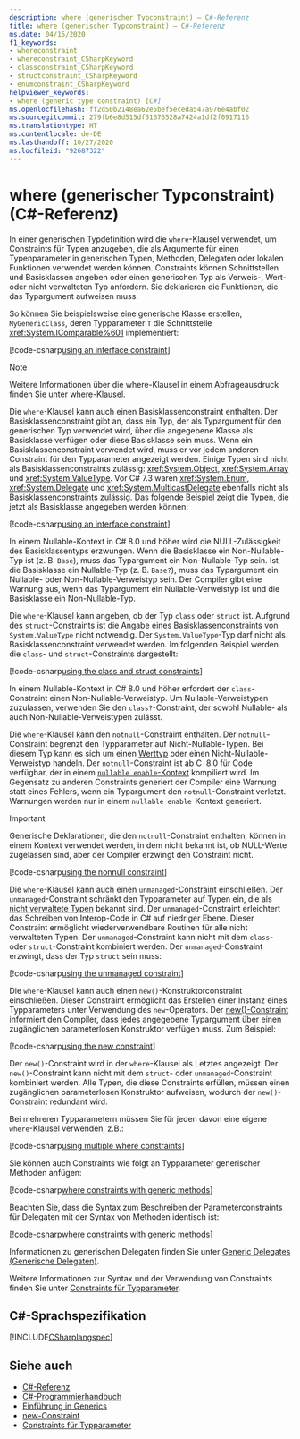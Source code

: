 ```yaml
---
description: where (generischer Typconstraint) – C#-Referenz
title: where (generischer Typconstraint) – C#-Referenz
ms.date: 04/15/2020
f1_keywords:
- whereconstraint
- whereconstraint_CSharpKeyword
- classconstraint_CSharpKeyword
- structconstraint_CSharpKeyword
- enumconstraint_CSharpKeyword
helpviewer_keywords:
- where (generic type constraint) [C#]
ms.openlocfilehash: ff2d50b2148ea62e5bef5eceda547a976e4abf02
ms.sourcegitcommit: 279fb6e8d515df51676528a7424a1df2f0917116
ms.translationtype: HT
ms.contentlocale: de-DE
ms.lasthandoff: 10/27/2020
ms.locfileid: "92687322"
---
```

# <a name="where-generic-type-constraint-c-reference"></a>where (generischer Typconstraint) (C#-Referenz)

In einer generischen Typdefinition wird die `where`-Klausel verwendet, um Constraints für Typen anzugeben, die als Argumente für einen Typenparameter in generischen Typen, Methoden, Delegaten oder lokalen Funktionen verwendet werden können. Constraints können Schnittstellen und Basisklassen angeben oder einen generischen Typ als Verweis-, Wert- oder nicht verwalteten Typ anfordern. Sie deklarieren die Funktionen, die das Typargument aufweisen muss.

So können Sie beispielsweise eine generische Klasse erstellen, `MyGenericClass`, deren Typparameter `T` die Schnittstelle <xref:System.IComparable%601> implementiert:

[!code-csharp[using an interface constraint](snippets/GenericWhereConstraints.cs#1)]

> [!NOTE]
> Weitere Informationen über die where-Klausel in einem Abfrageausdruck finden Sie unter [where-Klausel](where-clause.md).

Die `where`-Klausel kann auch einen Basisklassenconstraint enthalten. Der Basisklassenconstraint gibt an, dass ein Typ, der als Typargument für den generischen Typ verwendet wird, über die angegebene Klasse als Basisklasse verfügen oder diese Basisklasse sein muss. Wenn ein Basisklassenconstraint verwendet wird, muss er vor jedem anderen Constraint für den Typparameter angezeigt werden. Einige Typen sind nicht als Basisklassenconstraints zulässig: <xref:System.Object>, <xref:System.Array> und <xref:System.ValueType>. Vor C# 7.3 waren <xref:System.Enum>, <xref:System.Delegate> und <xref:System.MulticastDelegate> ebenfalls nicht als Basisklassenconstraints zulässig. Das folgende Beispiel zeigt die Typen, die jetzt als Basisklasse angegeben werden können:

[!code-csharp[using an interface constraint](snippets/GenericWhereConstraints.cs#2)]

In einem Nullable-Kontext in C# 8.0 und höher wird die NULL-Zulässigkeit des Basisklassentyps erzwungen. Wenn die Basisklasse ein Non-Nullable-Typ ist (z. B. `Base`), muss das Typargument ein Non-Nullable-Typ sein. Ist die Basisklasse ein Nullable-Typ (z. B. `Base?`), muss das Typargument ein Nullable- oder Non-Nullable-Verweistyp sein. Der Compiler gibt eine Warnung aus, wenn das Typargument ein Nullable-Verweistyp ist und die Basisklasse ein Non-Nullable-Typ.

Die `where`-Klausel kann angeben, ob der Typ `class` oder `struct` ist. Aufgrund des `struct`-Constraints ist die Angabe eines Basisklassenconstraints von `System.ValueType` nicht notwendig. Der `System.ValueType`-Typ darf nicht als Basisklassenconstraint verwendet werden. Im folgenden Beispiel werden die `class`- und `struct`-Constraints dargestellt:

[!code-csharp[using the class and struct constraints](snippets/GenericWhereConstraints.cs#3)]

In einem Nullable-Kontext in C# 8.0 und höher erfordert der `class`-Constraint einen Non-Nullable-Verweistyp. Um Nullable-Verweistypen zuzulassen, verwenden Sie den `class?`-Constraint, der sowohl Nullable- als auch Non-Nullable-Verweistypen zulässt.

Die `where`-Klausel kann den `notnull`-Constraint enthalten. Der `notnull`-Constraint begrenzt den Typparameter auf Nicht-Nullable-Typen. Bei diesem Typ kann es sich um einen [Werttyp](../builtin-types/value-types.md) oder einen Nicht-Nullable-Verweistyp handeln. Der `notnull`-Constraint ist ab C  8.0 für Code verfügbar, der in einem [`nullable enable`-Kontext](../../nullable-references.md#nullable-contexts) kompiliert wird. Im Gegensatz zu anderen Constraints generiert der Compiler eine Warnung statt eines Fehlers, wenn ein Typargument den `notnull`-Constraint verletzt. Warnungen werden nur in einem `nullable enable`-Kontext generiert.

> [!IMPORTANT]
> Generische Deklarationen, die den `notnull`-Constraint enthalten, können in einem Kontext verwendet werden, in dem nicht bekannt ist, ob NULL-Werte zugelassen sind, aber der Compiler erzwingt den Constraint nicht.

[!code-csharp[using the nonnull constraint](snippets/GenericWhereConstraints.cs#NotNull)]

Die `where`-Klausel kann auch einen `unmanaged`-Constraint einschließen. Der `unmanaged`-Constraint schränkt den Typparameter auf Typen ein, die als [nicht verwaltete Typen](../builtin-types/unmanaged-types.md) bekannt sind. Der `unmanaged`-Constraint erleichtert das Schreiben von Interop-Code in C# auf niedriger Ebene. Dieser Constraint ermöglicht wiederverwendbare Routinen für alle nicht verwalteten Typen. Der `unmanaged`-Constraint kann nicht mit dem `class`- oder `struct`-Constraint kombiniert werden. Der `unmanaged`-Constraint erzwingt, dass der Typ `struct` sein muss:

[!code-csharp[using the unmanaged constraint](snippets/GenericWhereConstraints.cs#4)]

Die `where`-Klausel kann auch einen `new()`-Konstruktorconstraint einschließen. Dieser Constraint ermöglicht das Erstellen einer Instanz eines Typparameters unter Verwendung des `new`-Operators. Der [new()-Constraint](new-constraint.md) informiert den Compiler, dass jedes angegebene Typargument über einen zugänglichen parameterlosen Konstruktor verfügen muss. Zum Beispiel:

[!code-csharp[using the new constraint](snippets/GenericWhereConstraints.cs#5)]

Der `new()`-Constraint wird in der `where`-Klausel als Letztes angezeigt. Der `new()`-Constraint kann nicht mit dem `struct`- oder `unmanaged`-Constraint kombiniert werden. Alle Typen, die diese Constraints erfüllen, müssen einen zugänglichen parameterlosen Konstruktor aufweisen, wodurch der `new()`-Constraint redundant wird.

Bei mehreren Typparametern müssen Sie für jeden davon eine eigene `where`-Klausel verwenden, z.B.:

[!code-csharp[using multiple where constraints](snippets/GenericWhereConstraints.cs#6)]

Sie können auch Constraints wie folgt an Typparameter generischer Methoden anfügen:

[!code-csharp[where constraints with generic methods](snippets/GenericWhereConstraints.cs#7)]

Beachten Sie, dass die Syntax zum Beschreiben der Parameterconstraints für Delegaten mit der Syntax von Methoden identisch ist:

[!code-csharp[where constraints with generic methods](snippets/GenericWhereConstraints.cs#8)]

Informationen zu generischen Delegaten finden Sie unter [Generic Delegates (Generische Delegaten)](../../programming-guide/generics/generic-delegates.md).

Weitere Informationen zur Syntax und der Verwendung von Constraints finden Sie unter [Constraints für Typparameter](../../programming-guide/generics/constraints-on-type-parameters.md).

## <a name="c-language-specification"></a>C#-Sprachspezifikation

 [!INCLUDE[CSharplangspec](~/includes/csharplangspec-md.md)]

## <a name="see-also"></a>Siehe auch

- [C#-Referenz](../index.md)
- [C#-Programmierhandbuch](../../programming-guide/index.md)
- [Einführung in Generics](../../programming-guide/generics/index.md)
- [new-Constraint](./new-constraint.md)
- [Constraints für Typparameter](../../programming-guide/generics/constraints-on-type-parameters.md)
